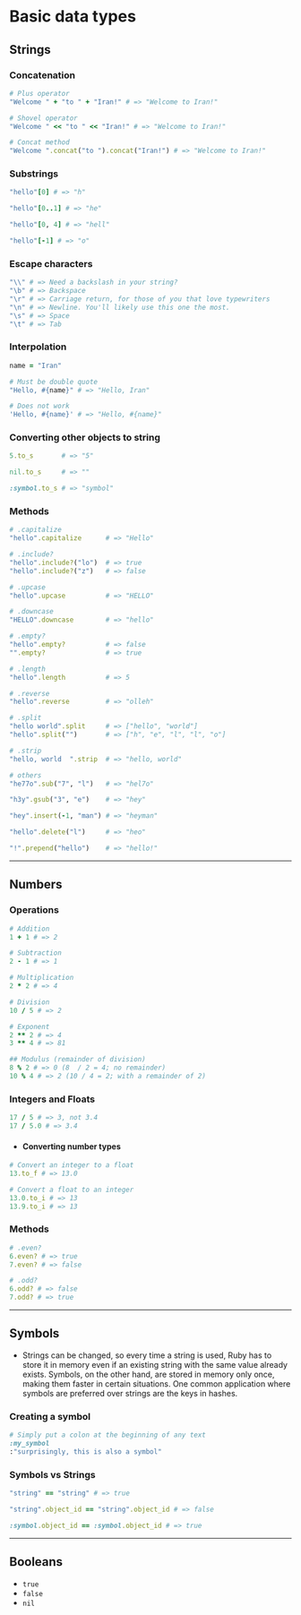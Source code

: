 # Basic data types

## Strings

### Concatenation

```ruby
# Plus operator
"Welcome " + "to " + "Iran!" # => "Welcome to Iran!"

# Shovel operator
"Welcome " << "to " << "Iran!" # => "Welcome to Iran!" 

# Concat method
"Welcome ".concat("to ").concat("Iran!") # => "Welcome to Iran!"
```

### Substrings

```ruby
"hello"[0] # => "h"

"hello"[0..1] # => "he"

"hello"[0, 4] # => "hell"

"hello"[-1] # => "o"
```

### Escape characters

```ruby
"\\" # => Need a backslash in your string?
"\b" # => Backspace
"\r" # => Carriage return, for those of you that love typewriters
"\n" # => Newline. You'll likely use this one the most.
"\s" # => Space
"\t" # => Tab
```

### Interpolation

```ruby 
name = "Iran"

# Must be double quote
"Hello, #{name}" # => "Hello, Iran"

# Does not work
'Hello, #{name}' # => "Hello, #{name}"
```

### Converting other objects to string

```ruby 
5.to_s       # => "5"

nil.to_s     # => ""

:symbol.to_s # => "symbol"
```

### Methods

```ruby 
# .capitalize 
"hello".capitalize      # => "Hello"

# .include?
"hello".include?("lo")  # => true 
"hello".include?("z")   # => false 

# .upcase
"hello".upcase          # => "HELLO"

# .downcase
"HELLO".downcase        # => "hello" 

# .empty?
"hello".empty?          # => false 
"".empty?               # => true

# .length
"hello".length          # => 5

# .reverse
"hello".reverse         # => "olleh"

# .split
"hello world".split     # => ["hello", "world"]
"hello".split("")       # => ["h", "e", "l", "l", "o"]

# .strip 
"hello, world  ".strip  # => "hello, world"

# others
"he77o".sub("7", "l")   # => "hel7o"

"h3y".gsub("3", "e")    # => "hey"

"hey".insert(-1, "man") # => "heyman"

"hello".delete("l")     # => "heo"

"!".prepend("hello")    # => "hello!"
```

---

## Numbers

### Operations

```ruby
# Addition
1 + 1 # => 2

# Subtraction 
2 - 1 # => 1

# Multiplication 
2 * 2 # => 4

# Division
10 / 5 # => 2

# Exponent
2 ** 2 # => 4
3 ** 4 # => 81

## Modulus (remainder of division)
8 % 2 # => 0 (8  / 2 = 4; no remainder)
10 % 4 # => 2 (10 / 4 = 2; with a remainder of 2) 
```

### Integers and Floats

```ruby
17 / 5 # => 3, not 3.4
17 / 5.0 # => 3.4
```

- #### Converting number types

```ruby
# Convert an integer to a float
13.to_f # => 13.0

# Convert a float to an integer
13.0.to_i # => 13
13.9.to_i # => 13
```

### Methods

```ruby
# .even?
6.even? # => true
7.even? # => false

# .odd?
6.odd? # => false
7.odd? # => true
```

--- 

## Symbols

- Strings can be changed, so every time a string is used, Ruby has to
  store it in memory even if an existing string with the same value already
  exists. Symbols, on the other hand, are stored in memory only once,
  making them faster in certain situations. One common application where
  symbols are preferred over strings are the keys in hashes.

### Creating a symbol

```ruby
# Simply put a colon at the beginning of any text
:my_symbol
:"surprisingly, this is also a symbol"
```

### Symbols vs Strings

```ruby
"string" == "string" # => true 

"string".object_id == "string".object_id # => false

:symbol.object_id == :symbol.object_id # => true
```

---

## Booleans

- `true`
- `false`
- `nil`